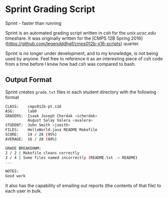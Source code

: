 # Sprint Grading Script

Sprint - faster than running

Sprint is an automated grading script written in *csh* for the 
*unix.ucsc.edu* timeshare. It was originally written for the 
[CMPS 12B Spring 2016]
(https://github.com/legendddhgf/cmps012b-s16-scripts) 
quarter.

Sprint is no longer under development, and to my knowledge, is not being
used by anyone. Feel free to reference it as an interesting piece of csh
code from a time before I knew how bad csh was compared to bash.

## Output Format

Sprint creates `grade.txt` files in each student directory with the
following format

```sh
CLASS:    cmps012b-pt.s16
ASG:      lab0
GRADERS:  Isaak Joseph Cherdak <icherdak>
          August Salay Valera <avalera>
STUDENT:  John Smith <jsmith>
FILES:    HelloWorld.java README Makefile
SCORE:    19 / 20 (95%)
AVERAGE:  16 / 20 (80%)

GRADE BREAKDOWM:
2 / 2 | Makefile cleans correctly
3 / 4 | Some files named incorrectly (README.txt -> README)
...

NOTES:
Good work
```

It also has the capability of emailing out reports (the contents of that
file) to each user in bulk.
